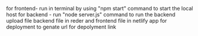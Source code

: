 for frontend- run in terminal by using "npm start" command to start the local host
for backend - run "node server.js" command to run the backend 
upload file backend file in reder and frontend file in netlify app for deployment to genate url for depolyment link
